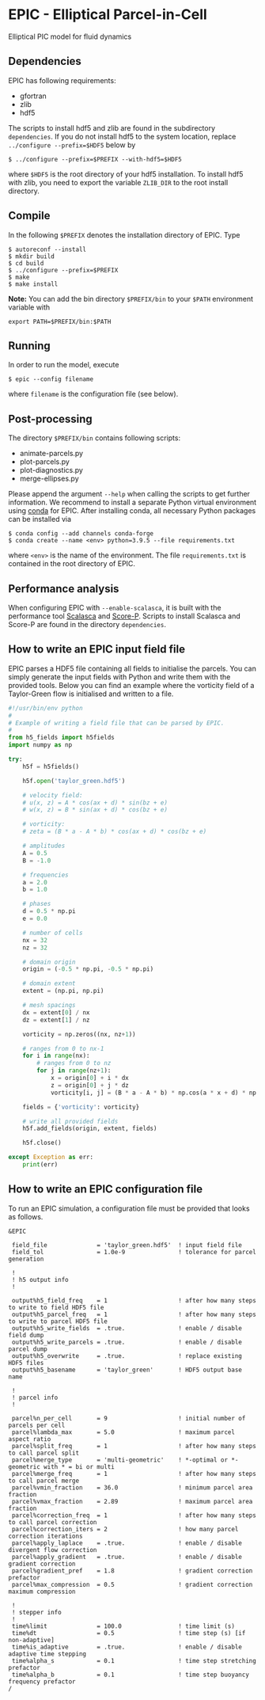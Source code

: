 # EPIC - Elliptical Parcel-in-Cell
Elliptical PIC model for fluid dynamics

## Dependencies
EPIC has following requirements:
* gfortran
* zlib
* hdf5

The scripts to install hdf5 and zlib are found in the subdirectory `dependencies`. If you do not install hdf5 to
the system location, replace `../configure --prefix=$HDF5` below by
```
$ ../configure --prefix=$PREFIX --with-hdf5=$HDF5
```
where `$HDF5` is the root directory of your hdf5 installation. To install hdf5 with zlib, you need to export
the variable `ZLIB_DIR` to the root install directory.

## Compile
In the following `$PREFIX` denotes the installation directory of EPIC.
Type
```
$ autoreconf --install
$ mkdir build
$ cd build
$ ../configure --prefix=$PREFIX
$ make
$ make install
```

**Note:** You can add the bin directory `$PREFIX/bin` to your `$PATH` environment variable with
```
export PATH=$PREFIX/bin:$PATH
```

## Running
In order to run the model, execute
```
$ epic --config filename
```
where `filename` is the configuration file (see below).

## Post-processing
The directory `$PREFIX/bin` contains following scripts:
* animate-parcels.py
* plot-parcels.py
* plot-diagnostics.py
* merge-ellipses.py

Please append the argument `--help` when calling the scripts to get further information. We recommend to install
a separate Python virtual environment using [conda](https://conda.io/projects/conda/en/latest/user-guide/install/index.html) for EPIC. After installing conda, all necessary Python packages can be installed via
```
$ conda config --add channels conda-forge
$ conda create --name <env> python=3.9.5 --file requirements.txt
```
where `<env>` is the name of the environment. The file `requirements.txt` is contained in the root directory of EPIC.

## Performance analysis
When configuring EPIC with `--enable-scalasca`, it is built with the performance tool [Scalasca](https://www.scalasca.org/) and [Score-P](https://www.vi-hps.org/projects/score-p/). Scripts to install Scalasca and Score-P are found in the directory `dependencies`.

## How to write an EPIC input field file
EPIC parses a HDF5 file containing all fields to initialise the parcels. You can simply generate the input fields with Python and write them with the provided tools. Below you can find an example where the vorticity field of a Taylor-Green flow is initialised and written to a file.
```Python
#!/usr/bin/env python
#
# Example of writing a field file that can be parsed by EPIC.
#
from h5_fields import h5fields
import numpy as np

try:
    h5f = h5fields()

    h5f.open('taylor_green.hdf5')

    # velocity field:
    # u(x, z) = A * cos(ax + d) * sin(bz + e)
    # w(x, z) = B * sin(ax + d) * cos(bz + e)

    # vorticity:
    # zeta = (B * a - A * b) * cos(ax + d) * cos(bz + e)

    # amplitudes
    A = 0.5
    B = -1.0

    # frequencies
    a = 2.0
    b = 1.0

    # phases
    d = 0.5 * np.pi
    e = 0.0

    # number of cells
    nx = 32
    nz = 32

    # domain origin
    origin = (-0.5 * np.pi, -0.5 * np.pi)

    # domain extent
    extent = (np.pi, np.pi)

    # mesh spacings
    dx = extent[0] / nx
    dz = extent[1] / nz

    vorticity = np.zeros((nx, nz+1))

    # ranges from 0 to nx-1
    for i in range(nx):
        # ranges from 0 to nz
        for j in range(nz+1):
            x = origin[0] + i * dx
            z = origin[0] + j * dz
            vorticity[i, j] = (B * a - A * b) * np.cos(a * x + d) * np.cos(b * z + e)

    fields = {'vorticity': vorticity}

    # write all provided fields
    h5f.add_fields(origin, extent, fields)

    h5f.close()

except Exception as err:
    print(err)
```

## How to write an EPIC configuration file
To run an EPIC simulation, a configuration file must be provided that looks as follows.
```
&EPIC

 field_file              = 'taylor_green.hdf5'  ! input field file
 field_tol               = 1.0e-9               ! tolerance for parcel generation

 !
 ! h5 output info
 !

 output%h5_field_freq    = 1                    ! after how many steps to write to field HDF5 file
 output%h5_parcel_freq   = 1                    ! after how many steps to write to parcel HDF5 file
 output%h5_write_fields  = .true.               ! enable / disable field dump
 output%h5_write_parcels = .true.               ! enable / disable parcel dump
 output%h5_overwrite     = .true.               ! replace existing HDF5 files
 output%h5_basename      = 'taylor_green'       ! HDF5 output base name

 !
 ! parcel info
 !

 parcel%n_per_cell       = 9                    ! initial number of parcels per cell
 parcel%lambda_max       = 5.0                  ! maximum parcel aspect ratio
 parcel%split_freq       = 1                    ! after how many steps to call parcel split
 parcel%merge_type       = 'multi-geometric'    ! *-optimal or *-geometric with * = bi or multi
 parcel%merge_freq       = 1                    ! after how many steps to call parcel merge
 parcel%vmin_fraction    = 36.0                 ! minimum parcel area fraction
 parcel%vmax_fraction    = 2.89                 ! maximum parcel area fraction
 parcel%correction_freq  = 1                    ! after how many steps to call parcel correction
 parcel%correction_iters = 2                    ! how many parcel correction iterations
 parcel%apply_laplace    = .true.               ! enable / disable divergent flow correction
 parcel%apply_gradient   = .true.               ! enable / disable gradient correction
 parcel%gradient_pref    = 1.8                  ! gradient correction prefactor
 parcel%max_compression  = 0.5                  ! gradient correction maximum compression

 !
 ! stepper info
 !
 time%limit              = 100.0                ! time limit (s)
 time%dt                 = 0.5                  ! time step (s) [if non-adaptive]
 time%is_adaptive        = .true.               ! enable / disable adaptive time stepping
 time%alpha_s            = 0.1                  ! time step stretching prefactor
 time%alpha_b            = 0.1                  ! time step buoyancy frequency prefactor
/
```
